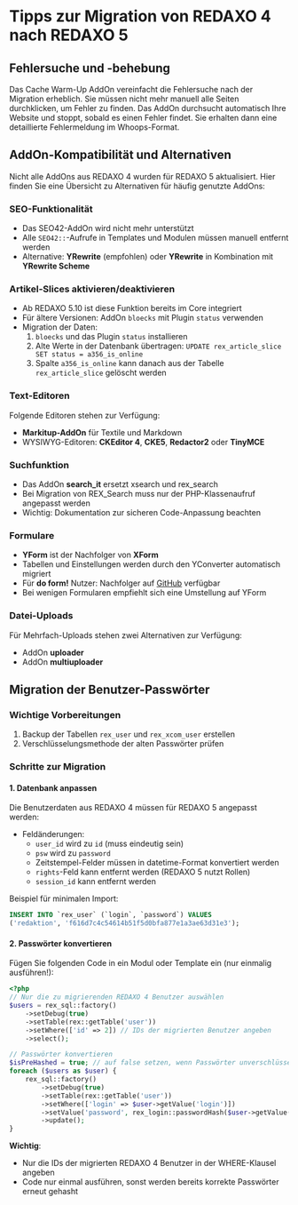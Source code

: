 # Tipps zur Migration von REDAXO 4 nach REDAXO 5

## Fehlersuche und -behebung

Das Cache Warm-Up AddOn vereinfacht die Fehlersuche nach der Migration erheblich. Sie müssen nicht mehr manuell alle Seiten durchklicken, um Fehler zu finden. Das AddOn durchsucht automatisch Ihre Website und stoppt, sobald es einen Fehler findet. Sie erhalten dann eine detaillierte Fehlermeldung im Whoops-Format.

## AddOn-Kompatibilität und Alternativen

Nicht alle AddOns aus REDAXO 4 wurden für REDAXO 5 aktualisiert. Hier finden Sie eine Übersicht zu Alternativen für häufig genutzte AddOns:

### SEO-Funktionalität
- Das SEO42-AddOn wird nicht mehr unterstützt
- Alle `SEO42::`-Aufrufe in Templates und Modulen müssen manuell entfernt werden
- Alternative: **YRewrite** (empfohlen) oder **YRewrite** in Kombination mit **YRewrite Scheme**

### Artikel-Slices aktivieren/deaktivieren
- Ab REDAXO 5.10 ist diese Funktion bereits im Core integriert
- Für ältere Versionen: AddOn `bloecks` mit Plugin `status` verwenden
- Migration der Daten:
  1. `bloecks` und das Plugin `status` installieren
  2. Alte Werte in der Datenbank übertragen: `UPDATE rex_article_slice SET status = a356_is_online`
  3. Spalte `a356_is_online` kann danach aus der Tabelle `rex_article_slice` gelöscht werden

### Text-Editoren
Folgende Editoren stehen zur Verfügung:
- **Markitup-AddOn** für Textile und Markdown
- WYSIWYG-Editoren: **CKEditor 4**, **CKE5**, **Redactor2** oder **TinyMCE**

### Suchfunktion
- Das AddOn **search_it** ersetzt xsearch und rex_search
- Bei Migration von REX_Search muss nur der PHP-Klassenaufruf angepasst werden
- Wichtig: Dokumentation zur sicheren Code-Anpassung beachten

### Formulare
- **YForm** ist der Nachfolger von **XForm**
- Tabellen und Einstellungen werden durch den YConverter automatisch migriert
- Für **do form!** Nutzer: Nachfolger auf [GitHub](https://github.com/skerbis/doform-6) verfügbar
- Bei wenigen Formularen empfiehlt sich eine Umstellung auf YForm

### Datei-Uploads
Für Mehrfach-Uploads stehen zwei Alternativen zur Verfügung:
- AddOn **uploader**
- AddOn **multiuploader**

## Migration der Benutzer-Passwörter

### Wichtige Vorbereitungen
1. Backup der Tabellen `rex_user` und `rex_xcom_user` erstellen
2. Verschlüsselungsmethode der alten Passwörter prüfen

### Schritte zur Migration

#### 1. Datenbank anpassen

Die Benutzerdaten aus REDAXO 4 müssen für REDAXO 5 angepasst werden:

- Feldänderungen:
  - `user_id` wird zu `id` (muss eindeutig sein)
  - `psw` wird zu `password`
  - Zeitstempel-Felder müssen in datetime-Format konvertiert werden
  - `rights`-Feld kann entfernt werden (REDAXO 5 nutzt Rollen)
  - `session_id` kann entfernt werden

Beispiel für minimalen Import:
```sql
INSERT INTO `rex_user` (`login`, `password`) VALUES
('redaktion', 'f616d7c4c54614b51f5d0bfa877e1a3ae63d31e3');
```

#### 2. Passwörter konvertieren

Fügen Sie folgenden Code in ein Modul oder Template ein (nur einmalig ausführen!):

```php
<?php
// Nur die zu migrierenden REDAXO 4 Benutzer auswählen
$users = rex_sql::factory()
    ->setDebug(true)
    ->setTable(rex::getTable('user'))
    ->setWhere(['id' => 2]) // IDs der migrierten Benutzer angeben
    ->select();

// Passwörter konvertieren
$isPreHashed = true; // auf false setzen, wenn Passwörter unverschlüsselt sind
foreach ($users as $user) {
    rex_sql::factory()
        ->setDebug(true)
        ->setTable(rex::getTable('user'))
        ->setWhere(['login' => $user->getValue('login')])
        ->setValue('password', rex_login::passwordHash($user->getValue('password'), $isPreHashed))
        ->update();
}
```

**Wichtig**: 
- Nur die IDs der migrierten REDAXO 4 Benutzer in der WHERE-Klausel angeben
- Code nur einmal ausführen, sonst werden bereits korrekte Passwörter erneut gehasht
